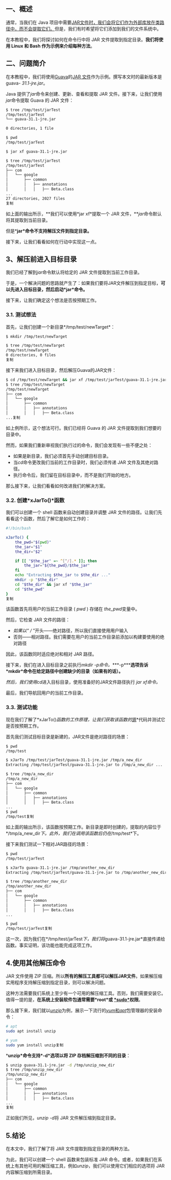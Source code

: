 ## 一、概述

通常，当我们在 Java 项目中需要[JAR文件时，我们会将它们作为外部库放在类路径中，而不会提取它们。](https://www.baeldung.com/java-view-jar-contents)但是，我们有时希望将它们添加到我们的文件系统中。

在本教程中，我们将探讨如何在命令行中将 JAR 文件提取到指定目录。**我们将使用 Linux 和 Bash 作为示例来介绍每种方法**。

## 二、问题简介

在本教程中，我们将使用[Guava](https://www.baeldung.com/guava-guide)的[JAR 文件](https://github.com/google/guava/releases)作为示例。撰写本文时的最新版本是 guava- *31.1-jre.jar*。

Java 提供了*jar*命令来创建、更新、查看和提取 JAR 文件。接下来，让我们使用*jar*命令提取 Guava 的 JAR 文件：

```bash
$ tree /tmp/test/jarTest
/tmp/test/jarTest
└── guava-31.1-jre.jar

0 directories, 1 file

$ pwd
/tmp/test/jarTest

$ jar xf guava-31.1-jre.jar 

$ tree /tmp/test/jarTest   
/tmp/test/jarTest
├── com
│   └── google
│       ├── common
│       │   ├── annotations
│       │   │   ├── Beta.class
...
27 directories, 2027 files
复制
```

如上面的输出所示，**我们可以使用\*jar xf\*提取一个 JAR 文件，***jar*命令默认将其提取到当前目录。

但是***jar\*****命令****不支持解压文件到指定目录。**

接下来，让我们看看如何在行动中实现这一点。

## 3、解压前进入目标目录

我们已经了解到*jar*命令默认将给定的 JAR 文件提取到当前工作目录。

于是，一个解决问题的思路就产生了：如果我们要将JAR文件解压到指定目标，**可以先进入目标目录，然后启动\*jar\*命令。**

接下来，让我们确定这个想法是否按预期工作。

### 3.1. 测试想法

首先，让我们创建一个新目录*/tmp/test/newTarget*：

```bash
$ mkdir /tmp/test/newTarget

$ tree /tmp/test/newTarget
/tmp/test/newTarget
0 directories, 0 files
复制
```

接下来我们进入目标目录，然后解压Guava的JAR文件：

```bash
$ cd /tmp/test/newTarget && jar xf /tmp/test/jarTest/guava-31.1-jre.jar 
$ tree /tmp/test/newTarget
/tmp/test/newTarget
├── com
│   └── google
│       ├── common
│       │   ├── annotations
│       │   │   ├── Beta.class
...复制
```

如上例所示，这个想法可行。我们已经将 Guava 的 JAR 文件提取到我们想要的目录中。

然而，如果我们重新审视我们执行过的命令，我们会发现有一些不便之处：

-   如果是新目录，我们必须首先手动创建目标目录。
-   当*cd*命令更改我们当前的工作目录时，我们必须传递 JAR 文件及其绝对路径。
-   执行命令后，我们留在目标目录中，而不是我们开始的地方。

那么接下来，让我们看看如何改进我们的解决方案。

### 3.2. 创建*xJarTo()*函数

我们可以创建一个 shell 函数来自动创建目录并调整 JAR 文件的路径。让我们先看看这个函数，然后了解它是如何工作的：

```bash
#!/bin/bash

xJarTo() {
    the_pwd="$(pwd)"
    the_jar="$1"
    the_dir="$2"

    if [[ "$the_jar" =~ ^[^/].* ]]; then
        the_jar="${the_pwd}/$the_jar"
    fi
    echo "Extracting $the_jar to $the_dir ..."
    mkdir -p "$the_dir"
    cd "$the_dir" && jar xf "$the_jar"
    cd "$the_pwd"
}
复制
```

该函数首先将用户的当前工作目录 ( *pwd* ) 存储在 *the_pwd*变量中。

然后，它检查 JAR 文件的路径：

-   *如果以“ /* ”开头——绝对路径，所以我们直接使用用户输入
-   否则——相对路径。我们需要在用户的当前工作目录前添加以构建要使用的绝对路径

因此，该函数同时适应绝对和相对 JAR 路径。

接下来，我们在进入目标目录之前执行*mkdir -p命令。****-p\*****选项告诉 \*mkdir\*命令在给定路径中创建缺少的目录（如果有的话）。**

*然后，我们使用cd*进入目标目录，使用准备好的JAR文件路径执行 *jar* *xf命令。*

最后，我们导航回用户的当前工作目录。

### 3.3. 测试功能

现在我们了解了*xJarTo()*函数的工作原理，让我们获取该函数的*[源](https://www.baeldung.com/linux/source-command)*代码并测试它是否按预期工作。

首先我们测试目标目录是新建的，JAR文件是绝对路径的场景：

```bash
$ pwd
/tmp/test

$ xJarTo /tmp/test/jarTest/guava-31.1-jre.jar /tmp/a_new_dir
Extracting /tmp/test/jarTest/guava-31.1-jre.jar to /tmp/a_new_dir ...

$ tree /tmp/a_new_dir
/tmp/a_new_dir
├── com
│   └── google
│       ├── common
│       │   ├── annotations
│       │   │   ├── Beta.class
...
$ pwd
/tmp/test复制
```

如上面的输出所示，该函数按预期工作。新目录是即时创建的，提取的内容位于*/tmp/a_new_dir*下。此外，我们在调用该函数后仍在*/tmp/test*下。

接下来我们测试一下相对JAR路径的场景：

```bash
$ pwd
/tmp/test/jarTest

$ xJarTo guava-31.1-jre.jar /tmp/another_new_dir
Extracting /tmp/test/jarTest/guava-31.1-jre.jar to /tmp/another_new_dir ...

$ tree /tmp/another_new_dir
/tmp/another_new_dir
├── com
│   └── google
│       ├── common
│       │   ├── annotations
│       │   │   ├── Beta.class
...

$ pwd
/tmp/test/jarTest复制
```

这一次，因为我们在*/tmp/test/jarTest*下，我们将*guava-31.1-jre.jar*直接传递给函数。事实证明，该功能也能完成这项工作。

## 4.使用其他解压命令

JAR 文件使用 ZIP 压缩。所以**所有的解压工具都可以解压JAR文件**。如果解压缩实用程序支持解压缩到指定目录，则可以解决问题。

这种方法需要我们系统上至少有一个可用的解压缩工具。否则，我们需要安装它。值得一提的是，**在系统上安装软件包通常需要\*root\*或 [\*sudo\*](https://www.baeldung.com/linux/sudo-command)权限**。

那么接下来，我们就以[*unzip*](https://linux.die.net/man/1/unzip)为例，展示一下流行的[*yum*和*apt*](https://www.baeldung.com/linux/yum-and-apt)包管理器的安装命令：

```bash
# apt
sudo apt install unzip

# yum
sudo yum install unzip复制
```

***unzip\*命令支持\*-d\*选项以将 ZIP 存档解压缩到不同的目录**：

```bash
$ unzip guava-31.1-jre.jar -d /tmp/unzip_new_dir
$ tree /tmp/unzip_new_dir
/tmp/unzip_new_dir
├── com
│   └── google
│       ├── common
│       │   ├── annotations
│       │   │   ├── Beta.class
...
复制
```

正如我们所见，*unzip -d*将 JAR 文件解压缩到指定目录。

## 5.结论

在本文中，我们了解了将 JAR 文件提取到指定目录的两种方法。

为此，我们可以创建一个 shell 函数来包装标准 JAR 命令。或者，如果我们在系统上有其他可用的解压缩工具，例如*unzip*，我们可以使用它们相应的选项将 JAR 内容解压缩到所需目录。